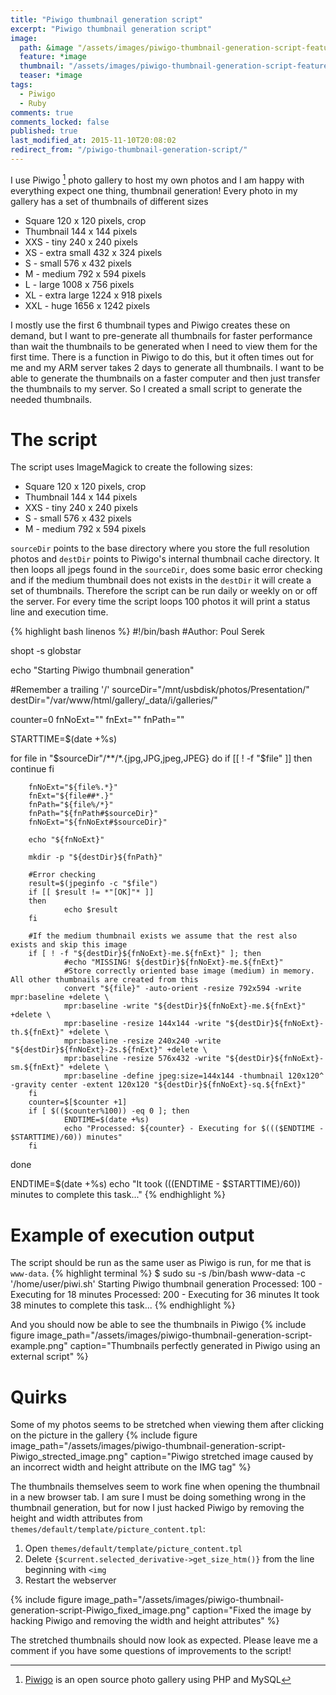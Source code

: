 ```yaml
---
title: "Piwigo thumbnail generation script"
excerpt: "Piwigo thumbnail generation script"
image:
  path: &image "/assets/images/piwigo-thumbnail-generation-script-feature.png"
  feature: *image
  thumbnail: "/assets/images/piwigo-thumbnail-generation-script-feature-th.png"
  teaser: *image
tags:
  - Piwigo
  - Ruby
comments: true
comments_locked: false
published: true
last_modified_at: 2015-11-10T20:08:02
redirect_from: "/piwigo-thumbnail-generation-script/"
---
```

[^piwigo]: [Piwigo](http://piwigo.org) is an open source photo gallery using PHP and MySQL

I use Piwigo [^piwigo] photo gallery to host my own photos and I am happy with everything expect one thing, thumbnail generation! Every photo in my gallery has a set of thumbnails of different sizes

* Square 120 x 120 pixels, crop
* Thumbnail 144 x 144 pixels
* XXS - tiny 240 x 240 pixels
* XS - extra small 432 x 324 pixels
* S - small 576 x 432 pixels
* M - medium 792 x 594 pixels
* L - large 1008 x 756 pixels
* XL - extra large 1224 x 918 pixels
* XXL - huge 1656 x 1242 pixels

I mostly use the first 6 thumbnail types and Piwigo creates these on demand, but I want to pre-generate all thumbnails for faster performance than wait the thumbnails to be generated when I need to view them for the first time. There is a function in Piwigo to do this, but it often times out for me and my ARM server takes 2 days to generate all thumbnails. I want to be able to generate the thumbnails on a faster computer and then just transfer the thumbnails to my server. So I created a small script to generate the needed thumbnails.

# The script
The script uses ImageMagick to create the following sizes:

* Square 120 x 120 pixels, crop
* Thumbnail 144 x 144 pixels
* XXS - tiny 240 x 240 pixels
* S - small 576 x 432 pixels
* M - medium 792 x 594 pixels

`sourceDir` points to the base directory where you store the full resolution photos and `destDir` points to Piwigo's internal thumbnail cache directory. It then loops all jpegs found in the `sourceDir`, does some basic error checking and if the medium thumbnail does not exists in the `destDir` it will create a set of thumbnails. Therefore the script can be run daily or weekly on or off the server. For every time the script loops 100 photos it will print a status line and execution time.

{% highlight bash linenos %}
#!/bin/bash
#Author: Poul Serek

shopt -s globstar

echo "Starting Piwigo thumbnail generation"

#Remember a trailing '/'
sourceDir="/mnt/usbdisk/photos/Presentation/"
destDir="/var/www/html/gallery/_data/i/galleries/"

counter=0
fnNoExt=""
fnExt=""
fnPath=""

STARTTIME=$(date +%s)

for file in "$sourceDir"/**/*.{jpg,JPG,jpeg,JPEG}
do
        if [[ ! -f "$file" ]]
        then
                continue
        fi

        fnNoExt="${file%.*}"
        fnExt="${file##*.}"
        fnPath="${file%/*}"
        fnPath="${fnPath#$sourceDir}"
        fnNoExt="${fnNoExt#$sourceDir}"

        echo "${fnNoExt}"

        mkdir -p "${destDir}${fnPath}"

        #Error checking
        result=$(jpeginfo -c "$file")
        if [[ $result != *"[OK]"* ]]
        then
                echo $result
        fi

        #If the medium thumbnail exists we assume that the rest also exists and skip this image
        if [ ! -f "${destDir}${fnNoExt}-me.${fnExt}" ]; then
                #echo "MISSING! ${destDir}${fnNoExt}-me.${fnExt}"
                #Store correctly oriented base image (medium) in memory. All other thumbnails are created from this
                convert "${file}" -auto-orient -resize 792x594 -write mpr:baseline +delete \
                mpr:baseline -write "${destDir}${fnNoExt}-me.${fnExt}" +delete \
                mpr:baseline -resize 144x144 -write "${destDir}${fnNoExt}-th.${fnExt}" +delete \
                mpr:baseline -resize 240x240 -write "${destDir}${fnNoExt}-2s.${fnExt}" +delete \
                mpr:baseline -resize 576x432 -write "${destDir}${fnNoExt}-sm.${fnExt}" +delete \
                mpr:baseline -define jpeg:size=144x144 -thumbnail 120x120^ -gravity center -extent 120x120 "${destDir}${fnNoExt}-sq.${fnExt}"
        fi
        counter=$[$counter +1]
        if [ $(($counter%100)) -eq 0 ]; then
                ENDTIME=$(date +%s)
                echo "Processed: ${counter} - Executing for $((($ENDTIME - $STARTTIME)/60)) minutes"
        fi
done

ENDTIME=$(date +%s)
echo "It took $((($ENDTIME - $STARTTIME)/60)) minutes to complete this task..."
{% endhighlight %}

# Example of execution output
The script should be run as the same user as Piwigo is run, for me that is `www-data`.
{% highlight terminal %}
$ sudo su -s /bin/bash www-data -c '/home/user/piwi.sh'
Starting Piwigo thumbnail generation
Processed: 100 - Executing for 18 minutes
Processed: 200 - Executing for 36 minutes
It took 38 minutes to complete this task...
{% endhighlight %}

And you should now be able to see the thumbnails in Piwigo
{% include figure
  image_path="/assets/images/piwigo-thumbnail-generation-script-example.png"
  caption="Thumbnails perfectly generated in Piwigo using an external script"
%}

# Quirks
Some of my photos seems to be stretched when viewing them after clicking on the picture in the gallery
{% include figure
  image_path="/assets/images/piwigo-thumbnail-generation-script-Piwigo_strected_image.png"
  caption="Piwigo stretched image caused by an incorrect width and height attribute on the IMG tag"
%}

The thumbnails themselves seem to work fine when opening the thumbnail in a new browser tab. I am sure I must be doing something wrong in the thumbnail generation, but for now I just hacked Piwigo by removing the height and width attributes from `themes/default/template/picture_content.tpl`:

1. Open `themes/default/template/picture_content.tpl`
2. Delete `{$current.selected_derivative->get_size_htm()}` from the line beginning with `<img`
3. Restart the webserver

{% include figure
  image_path="/assets/images/piwigo-thumbnail-generation-script-Piwigo_fixed_image.png"
  caption="Fixed the image by hacking Piwigo and removing the width and height attributes"
%}

The stretched thumbnails should now look as expected. Please leave me a comment if you have some questions of improvements to the script!
